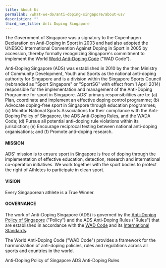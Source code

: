 ```yaml
---
title: About Us
permalink: /what-we-do/anti-doping-singapore/about-us/
description: ""
third_nav_title: Anti Doping Singapore
---
```

The Government of Singapore was a signatory to the Copenhagen Declaration on Anti-Doping in Sport in 2003 and had also adopted the UNESCO International Convention Against Doping in Sport in 2005 by accession, thereby formally recognizing Singapore's commitment to implement the World [World Anti-Doping Code](https://www.wada-ama.org/en/World-Anti-Doping-Program/Sports-and-Anti-Doping-Organizations/The-Code/) ("WAD Code").

Anti-Doping Singapore (ADS) was established in 2010 by the then Ministry of Community Development, Youth and Sports as the national anti-doping authority for Singapore and is a division within the Singapore Sports Council (rebranded as "Sport Singapore" or "SportSG" with effect from 1 April 2014) responsible for the implementation and management of the Anti-Doping Programme for sport in Singapore.
ADS' primary responsibilities are to:
(a)	Plan, coordinate and implement an effective doping control programme;
(b)	Advocate doping-free sport in Singapore through education programmes;
(c)	Monitor National Sports Associations for their compliance with the Anti-Doping Policy of Singapore, the ADS Anti-Doping Rules, and the WADA Code;
(d)	Pursue all potential anti-doping rule violations within its jurisdiction;
(e)	Encourage reciprocal testing between national anti-doping organisations; and
(f)	Promote anti-doping research.

#### **MISSION**

ADS' mission is to ensure sport in Singapore is free of doping through the implementation of effective education, detection, research and international co-operation initiatives. We work together with the sport bodies to protect the right of Athletes to participate in clean sport.

#### **VISION**
Every Singaporean athlete is a True Winner.

#### **GOVERNANCE**

The work of Anti-Doping Singapore (ADS) is governed by the [Anti-Doping Policy of Singapore](/anti-doping-singapore/resources/policies-and-forms/) ("Policy") and the ADS Anti-Doping Rules ("Rules") that are established in accordance with the [WAD Code](https://www.wada-ama.org/en/what-we-do/the-code) and its [International Standards](https://www.wada-ama.org/en/international-standards).

The World Anti-Doping Code ("WAD Code") provides a framework for the harmonization of anti-doping policies, rules and regulations across all sports and countries in the world.

Anti-Doping Policy of Singapore
ADS Anti-Doping Rules




